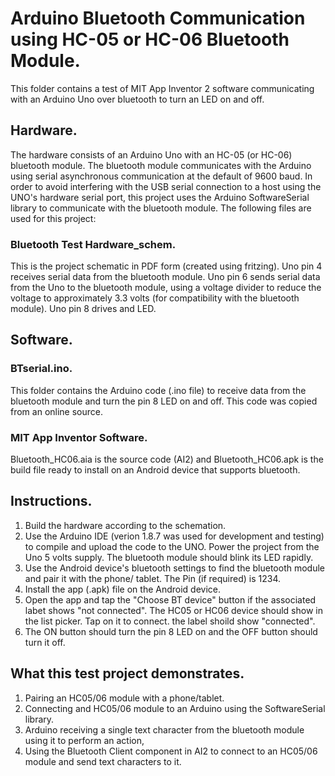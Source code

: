 # Arduino Bluetooth Communication using HC-05 or HC-06 Bluetooth Module.
This folder contains a test of MIT App Inventor 2 software communicating with an Arduino Uno
over bluetooth to turn an LED on and off.
## Hardware.
The hardware consists of an Arduino Uno with an HC-05 (or HC-06) bluetooth module.  The bluetooth
module communicates with the Arduino using serial asynchronous communication at the default of
9600 baud.  In order to avoid interfering with the USB serial connection to a host using the UNO's
hardware serial port, this project uses the Arduino SoftwareSerial library to communicate with
the bluetooth module.  The following files are used for this project:
### Bluetooth Test Hardware_schem.
This is the project schematic in PDF form (created using fritzing).  Uno pin 4 receives serial data
from the bluetooth module.  Uno pin 6 sends serial data from the Uno to the bluetooth module, using 
a voltage divider to reduce the voltage to approximately 3.3 volts (for compatibility with the
bluetooth module).  Uno pin 8 drives and LED.
## Software.
### BTserial.ino.
This folder contains the Arduino code (.ino file) to receive data from the bluetooth module and
turn the pin 8 LED on and off.  This code was copied from an online source.
### MIT App Inventor Software.
Bluetooth_HC06.aia is the source code (AI2) and Bluetooth_HC06.apk is the build file ready to install
on an Android device that supports bluetooth.
## Instructions.
1. Build the hardware according to the schemation.  
2. Use the Arduino IDE (verion 1.8.7 was used for development and testing) to compile and upload the 
	code to the UNO.  Power the project from the Uno 5 volts supply.  The bluetooth module should blink
	its LED rapidly.
3. Use the Android device's bluetooth settings to find the bluetooth module and pair it with the phone/
	tablet.  The Pin (if required) is 1234.
4. Install the app (.apk) file on the Android device.
5. Open the app and tap the "Choose BT device" button if the associated labet shows "not connected".  The
	HC05 or HC06 device should show in the list picker.  Tap on it to connect.  the label shoild show
	"connected".
6.  The ON button should turn the pin 8 LED on and the OFF button should turn it off.
## What this test project demonstrates.
1. Pairing an HC05/06 module with a phone/tablet.
2. Connecting and HC05/06 module to an Arduino using the SoftwareSerial library.
3. Arduino receiving a single text character from the bluetooth module using it to perform an action,
4. Using the Bluetooth Client component in AI2 to connect to an HC05/06 module and send text characters to it.


